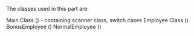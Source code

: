 The classes used in this part are:

Main Class () - containing scanner class, switch cases Employee Class () BonusEmployee () NormalEmployee ()

